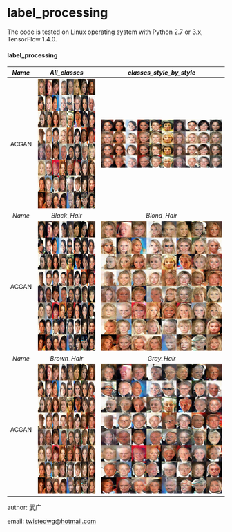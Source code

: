 label_processing
======================================================

The code is tested on Linux operating system with Python 2.7 or 3.x, TensorFlow 1.4.0.

#### label_processing
*Name* | *All_classes* | *classes_style_by_style* 
:---: | :---: | :---: |
ACGAN | <img src = 'output/ACGAN_epoch028_test_all_classes.png' height = '300px'> | <img src = 'output/ACGAN_epoch028_test_all_classes_style_by_style.png' weight = '200px'>
*Name* | *Black_Hair* | *Blond_Hair* 
ACGAN | <img src = 'output/ACGAN_epoch028_test_class_Black.png' height = '300px'> | <img src = 'output/ACGAN_epoch028_test_class_Blond.png' height = '300px'>
  *Name* | *Brown_Hair* | *Gray_Hair* 
ACGAN | <img src = 'output/ACGAN_epoch028_test_class_Brown.png' height = '300px'> | <img src = 'output/ACGAN_epoch028_test_class_Gray.png' height = '300px'>

author: 武广

email: twistedwg@hotmail.com



